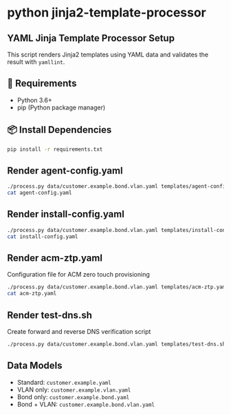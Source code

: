 # python jinja2-template-processor
## YAML Jinja Template Processor Setup
This script renders Jinja2 templates using YAML data and validates the result with `yamllint`.

## 🧰 Requirements
- Python 3.6+
- pip (Python package manager)

## 📦 Install Dependencies
```bash
pip install -r requirements.txt
```

## Render agent-config.yaml
```bash
./process.py data/customer.example.bond.vlan.yaml templates/agent-config-bond-vlan.yaml.tpl   > agent-config.yaml
cat agent-config.yaml
```

## Render install-config.yaml
```bash
./process.py data/customer.example.bond.vlan.yaml templates/install-config-baremetal.yaml.tpl > install-config.yaml
cat install-config.yaml
```

## Render acm-ztp.yaml
Configuration file for ACM zero touch provisioning
```bash
./process.py data/customer.example.bond.vlan.yaml templates/acm-ztp.yaml.tpl > acm-ztp.yaml
cat acm-ztp.yaml
```

## Render test-dns.sh
Create forward and reverse DNS verification script
```bash
./process.py data/customer.example.bond.vlan.yaml templates/test-dns.sh.tpl | bash
```

## Data Models
- Standard: `customer.example.yaml`
- VLAN only: `customer.example.vlan.yaml`
- Bond only: `customer.example.bond.yaml`
- Bond + VLAN: `customer.example.bond.vlan.yaml`

